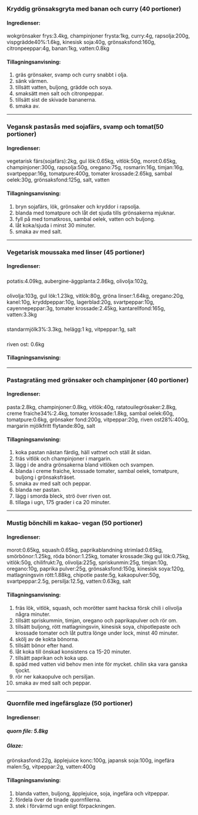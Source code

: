 ### Kryddig grönsaksgryta med banan och curry (40 portioner)
#### Ingredienser:
wokgrönsaker frys:3.4kg, champinjoner frysta:1kg, curry:4g, rapsolja:200g, vispgrädde40%:1.6kg, kinesisk soja:40g, grönsaksfond:160g, citronpeeppar:4g, banan:1kg, vatten:0.8kg

#### Tillagningsanvisning:
1. gräs grönsaker, svamp och curry snabbt i olja.
2. sänk värmen.
3. tillsätt vatten, buljong, grädde och soya.
4. smaksätt men salt och citronpeppar.
5. tillsätt sist de skivade bananerna.
6. smaka av.


--------
### Vegansk pastasås med sojafärs, svamp och tomat(50 portioner)
#### Ingredienser:
vegetarisk färs(sojafärs):2kg, gul lök:0.65kg, vitlök:50g, morot:0.65kg, champinjoner:300g, rapsolja:50g, oregano:75g, rosmarin:16g, timjan:16g, svartpeppar:16g, tomatpure:400g, tomater krossade:2.65kg, sambal oelek:30g, grönsaksfond:125g, salt, vatten

#### Tillagningsanvisning:
1. bryn sojafärs, lök, grönsaker och kryddor i rapsolja.
2. blanda med tomatpure och låt det sjuda tills grönsakerna mjuknar.
3. fyll på med tomatkross, sambal oelek, vatten och buljong.
4. låt koka/sjuda i minst 30 minuter.
5. smaka av med salt.


--------
### Vegetarisk moussaka med linser (45 portioner)
#### Ingredienser:
##### 
potatis:4.09kg, aubergine-äggplanta:2.86kg, olivolja:102g, 
##### 
olivolja:103g, gul lök:1.23kg, vitlök:80g, gröna linser:1.64kg, oregano:20g, kanel:10g, kryddpeppar:10g, lagerblad:20g, svartpeppar:10g, cayennepeppar:3g, tomater krossade:2.45kg, kantarellfond:165g, vatten:3.3kg
##### 
standarmjölk3%:3.3kg, helägg:1 kg, vitpeppar:1g, salt
#####
riven ost: 0.6kg

#### Tillagningsanvisning:



--------
### Pastagratäng med grönsaker och champinjoner (40 portioner)
#### Ingredienser:
pasta:2.8kg, champinjoner:0.8kg, vitlök:40g, ratatouilegrösaker:2.8kg, creme fraiche34%:2.4kg, tomater krossade:1.8kg, sambal oelek:60g, tomatpure:0.6kg, grönsaker fond:200g, vitpeppar:20g, riven ost28%:400g, margarin mjölkfritt flytande:80g, salt
#### Tillagningsanvisning:
1. koka pastan nästan färdig, häll vattnet och ställ åt sidan.
2. fräs vitlök och champinjoner i margarin.
3. lägg i de andra grönsakerna bland vitlöken och svampen.
4. blanda i creme fraiche, krossade tomater, sambal oelek, tomatpure, buljong i grönsaksfräset.
5. smaka av med salt och peppar.
6. blanda ner pastan.
7. lägg i smorda bleck, strö över riven ost.
8. tillaga i ugn, 175 grader i ca 20 minuter.


--------
### Mustig bönchili m kakao- vegan (50 portioner)
#### Ingredienser:
morot:0.65kg, squash:0.65kg, paprikablandning strimlad:0.65kg, smörbönor:1.25kg, röda bönor:1.25kg, tomater krossade:3kg
gul lök:0.75kg,  vitlök:50g, chilifrukt:7g, olivolja:225g, spriskunmin:25g, timjan:10g, oregano:10g, paprika pulver:25g, grönsaksfond:150g, kinesisk soya:120g, matlagningsvin rött:1.88kg, chipotle paste:5g, kakaopulver:50g, svartpeppar:2.5g, persilja:12.5g, vatten:0.63kg, salt

#### Tillagningsanvisning:
1. fräs lök, vitlök, squash, och morötter samt hacksa försk chili i olivolja några minuter.
2. tillsätt spriskummin, timjan, oregano och paprikapulver och rör om.
3. tillsätt buljong, rött matlagningsvin, kinesisk soya, chipotlepaste och krossade tomater och låt puttra lönge under lock, minst 40 minuter.
4. skölj av de kokta bönorna.
5. tillsätt bönor efter hand.
6. låt koka till önskad konsistens ca 15-20 minuter.
7. tillsätt paprikan och koka upp.
8. späd med vatten vid behov men inte för mycket. chilin ska vara ganska tjockt.
9. rör ner kakaopulve och persiljan.
10. smaka av med salt och peppar. 


--------
### Quornfile med ingefärsglaze (50 portioner)
#### Ingredienser:
##### quorn file: 5.8kg
##### Glaze:
grönskasfond:22g, äpplejuice konc:100g, japansk soja:100g, ingefära malen:5g, vitpeppar:2g, vatten:400g

#### Tillagningsanvisning:
1. blanda vatten, buljong, äpplejuice, soja, ingefära och vitpeppar.
2. fördela över de tinade quornfilerna.
3. stek i förvärmd ugn enligt förpackningen.




